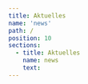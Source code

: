 ```yaml
---
title: Aktuelles
name: 'news'
path: /
position: 10
sections:
  -	title: Aktuelles
    name: news
    text: 
---
```


